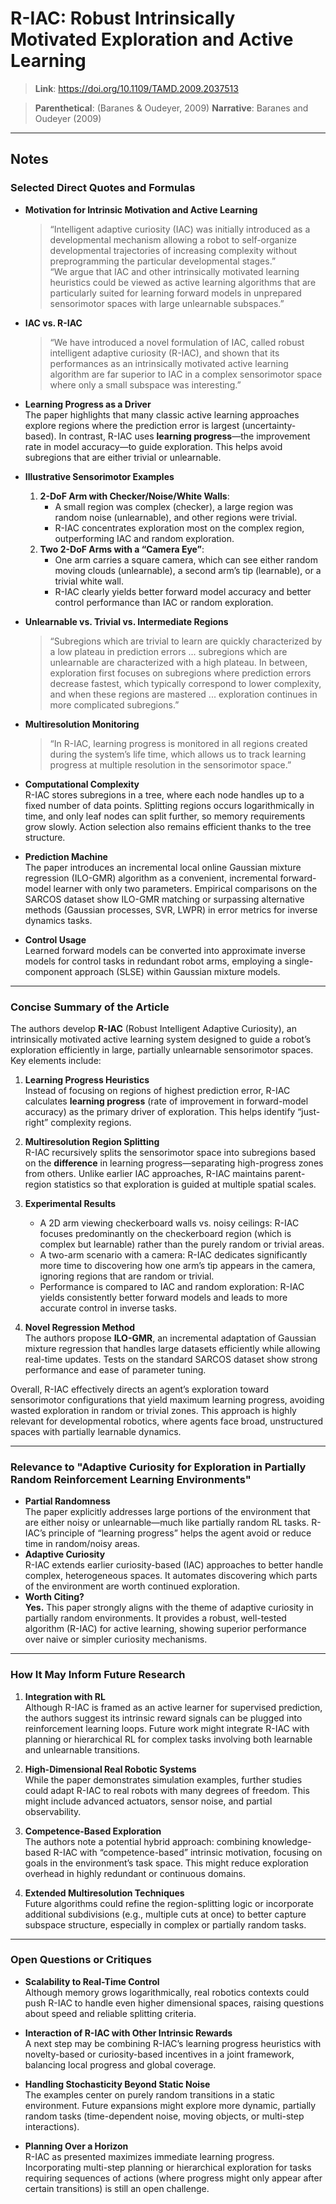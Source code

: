 # R-IAC: Robust Intrinsically Motivated Exploration and Active Learning

> **Link**: <https://doi.org/10.1109/TAMD.2009.2037513>

> **Parenthetical**: (Baranes & Oudeyer, 2009)
> **Narrative**: Baranes and Oudeyer (2009)

---

## Notes

### Selected Direct Quotes and Formulas

- **Motivation for Intrinsic Motivation and Active Learning**  
  > “Intelligent adaptive curiosity (IAC) was initially introduced as a developmental mechanism allowing a robot to self-organize developmental trajectories of increasing complexity without preprogramming the particular developmental stages.”  
  > “We argue that IAC and other intrinsically motivated learning heuristics could be viewed as active learning algorithms that are particularly suited for learning forward models in unprepared sensorimotor spaces with large unlearnable subspaces.”

- **IAC vs. R-IAC**  
  > “We have introduced a novel formulation of IAC, called robust intelligent adaptive curiosity (R-IAC), and shown that its performances as an intrinsically motivated active learning algorithm are far superior to IAC in a complex sensorimotor space where only a small subspace was interesting.”

- **Learning Progress as a Driver**  
  The paper highlights that many classic active learning approaches explore regions where the prediction error is largest (uncertainty-based). In contrast, R-IAC uses **learning progress**—the improvement rate in model accuracy—to guide exploration. This helps avoid subregions that are either trivial or unlearnable.

- **Illustrative Sensorimotor Examples**  
  1. **2-DoF Arm with Checker/Noise/White Walls**:  
     - A small region was complex (checker), a large region was random noise (unlearnable), and other regions were trivial.  
     - R-IAC concentrates exploration most on the complex region, outperforming IAC and random exploration.
  2. **Two 2-DoF Arms with a “Camera Eye”**:  
     - One arm carries a square camera, which can see either random moving clouds (unlearnable), a second arm’s tip (learnable), or a trivial white wall.  
     - R-IAC clearly yields better forward model accuracy and better control performance than IAC or random exploration.

- **Unlearnable vs. Trivial vs. Intermediate Regions**  
  > “Subregions which are trivial to learn are quickly characterized by a low plateau in prediction errors ... subregions which are unlearnable are characterized with a high plateau. In between, exploration first focuses on subregions where prediction errors decrease fastest, which typically correspond to lower complexity, and when these regions are mastered ... exploration continues in more complicated subregions.”

- **Multiresolution Monitoring**  
  > “In R-IAC, learning progress is monitored in all regions created during the system’s life time, which allows us to track learning progress at multiple resolution in the sensorimotor space.”

- **Computational Complexity**  
  R-IAC stores subregions in a tree, where each node handles up to a fixed number of data points. Splitting regions occurs logarithmically in time, and only leaf nodes can split further, so memory requirements grow slowly. Action selection also remains efficient thanks to the tree structure.

- **Prediction Machine**  
  The paper introduces an incremental local online Gaussian mixture regression (ILO-GMR) algorithm as a convenient, incremental forward-model learner with only two parameters. Empirical comparisons on the SARCOS dataset show ILO-GMR matching or surpassing alternative methods (Gaussian processes, SVR, LWPR) in error metrics for inverse dynamics tasks.

- **Control Usage**  
  Learned forward models can be converted into approximate inverse models for control tasks in redundant robot arms, employing a single-component approach (SLSE) within Gaussian mixture models.

---

### Concise Summary of the Article

The authors develop **R-IAC** (Robust Intelligent Adaptive Curiosity), an intrinsically motivated active learning system designed to guide a robot’s exploration efficiently in large, partially unlearnable sensorimotor spaces. Key elements include:

1. **Learning Progress Heuristics**  
   Instead of focusing on regions of highest prediction error, R-IAC calculates **learning progress** (rate of improvement in forward-model accuracy) as the primary driver of exploration. This helps identify “just-right” complexity regions.

2. **Multiresolution Region Splitting**  
   R-IAC recursively splits the sensorimotor space into subregions based on the **difference** in learning progress—separating high-progress zones from others. Unlike earlier IAC approaches, R-IAC maintains parent-region statistics so that exploration is guided at multiple spatial scales.

3. **Experimental Results**  
   - A 2D arm viewing checkerboard walls vs. noisy ceilings: R-IAC focuses predominantly on the checkerboard region (which is complex but learnable) rather than the purely random or trivial areas.  
   - A two-arm scenario with a camera: R-IAC dedicates significantly more time to discovering how one arm’s tip appears in the camera, ignoring regions that are random or trivial.  
   - Performance is compared to IAC and random exploration: R-IAC yields consistently better forward models and leads to more accurate control in inverse tasks.

4. **Novel Regression Method**  
   The authors propose **ILO-GMR**, an incremental adaptation of Gaussian mixture regression that handles large datasets efficiently while allowing real-time updates. Tests on the standard SARCOS dataset show strong performance and ease of parameter tuning.

Overall, R-IAC effectively directs an agent’s exploration toward sensorimotor configurations that yield maximum learning progress, avoiding wasted exploration in random or trivial zones. This approach is highly relevant for developmental robotics, where agents face broad, unstructured spaces with partially learnable dynamics.

---

### Relevance to "Adaptive Curiosity for Exploration in Partially Random Reinforcement Learning Environments"

- **Partial Randomness**  
  The paper explicitly addresses large portions of the environment that are either noisy or unlearnable—much like partially random RL tasks. R-IAC’s principle of “learning progress” helps the agent avoid or reduce time in random/noisy areas.
- **Adaptive Curiosity**  
  R-IAC extends earlier curiosity-based (IAC) approaches to better handle complex, heterogeneous spaces. It automates discovering which parts of the environment are worth continued exploration.
- **Worth Citing?**  
  **Yes.** This paper strongly aligns with the theme of adaptive curiosity in partially random environments. It provides a robust, well-tested algorithm (R-IAC) for active learning, showing superior performance over naive or simpler curiosity mechanisms.

---

### How It May Inform Future Research

1. **Integration with RL**  
   Although R-IAC is framed as an active learner for supervised prediction, the authors suggest its intrinsic reward signals can be plugged into reinforcement learning loops. Future work might integrate R-IAC with planning or hierarchical RL for complex tasks involving both learnable and unlearnable transitions.

2. **High-Dimensional Real Robotic Systems**  
   While the paper demonstrates simulation examples, further studies could adapt R-IAC to real robots with many degrees of freedom. This might include advanced actuators, sensor noise, and partial observability.

3. **Competence-Based Exploration**  
   The authors note a potential hybrid approach: combining knowledge-based R-IAC with “competence-based” intrinsic motivation, focusing on goals in the environment’s task space. This might reduce exploration overhead in highly redundant or continuous domains.

4. **Extended Multiresolution Techniques**  
   Future algorithms could refine the region-splitting logic or incorporate additional subdivisions (e.g., multiple cuts at once) to better capture subspace structure, especially in complex or partially random tasks.

---

### Open Questions or Critiques

- **Scalability to Real-Time Control**  
  Although memory grows logarithmically, real robotics contexts could push R-IAC to handle even higher dimensional spaces, raising questions about speed and reliable splitting criteria.

- **Interaction of R-IAC with Other Intrinsic Rewards**  
  A next step may be combining R-IAC’s learning progress heuristics with novelty-based or curiosity-based incentives in a joint framework, balancing local progress and global coverage.

- **Handling Stochasticity Beyond Static Noise**  
  The examples center on purely random transitions in a static environment. Future expansions might explore more dynamic, partially random tasks (time-dependent noise, moving objects, or multi-step interactions).

- **Planning Over a Horizon**  
  R-IAC as presented maximizes immediate learning progress. Incorporating multi-step planning or hierarchical exploration for tasks requiring sequences of actions (where progress might only appear after certain transitions) is still an open challenge.
